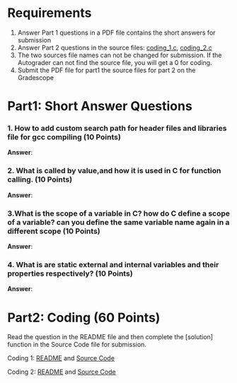 # Requirements

1. Answer Part 1 questions in a PDF file contains the short answers for submission
2. Answer Part 2 questions in the source files: [coding_1.c](coding_1.c), [coding_2.c](coding_2.c)
3. The two sources file names can not be changed for submission. If the Autograder can not
   find the source file, you will get a 0 for coding.
4. Submit the PDF file for part1 the source files for part 2 on the Gradescope

# Part1: Short Answer Questions

### 1. How to add custom search path for header files and libraries file for gcc compiling (10 Points)

**Answer**:

### 2. What is called by value,and how it is used in C for function calling. (10 Points)

**Answer**:

### 3.What is the scope of a variable in C? how do C define a scope of a variable? can you define the same variable name again in a different scope (10 Points)

**Answer**:

### 4. What is are static external and internal variables and their properties respectively? (10 Points)

**Answer**:

# Part2: Coding  (60 Points)

Read the question in the README file and then complete the [solution] function
in the Source Code file for submission.

Coding 1: [README](coding_1.MD) and [Source Code](coding_1.c)

Coding 2: [README](coding_2.MD) and [Source Code](coding_2.c)
